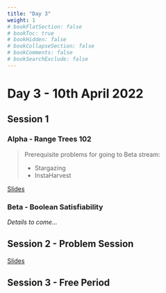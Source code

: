 ```yaml
---
title: "Day 3"
weight: 1
# bookFlatSection: false
# bookToc: true
# bookHidden: false
# bookCollapseSection: false
# bookComments: false
# bookSearchExclude: false
---
```


# Day 3 - 10th April 2022

## Session 1

### Alpha - Range Trees 102

> Prerequisite problems for going to Beta stream:
> - Stargazing
> - InstaHarvest

[Slides](/april/2022/alphads2-redacted.pdf)

### Beta - Boolean Satisfiability

*Details to come...*

## Session 2 - Problem Session

[Slides](/april/2022/jointps1.pdf)

## Session 3 - Free Period
